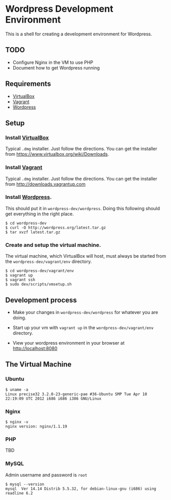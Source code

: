 # Wordpress Development Environment
This is a shell for creating a development environment for Wordpress.


## TODO
- Configure Nginx in the VM to use PHP
- Document how to get Wordpress running


## Requirements

- [VirtualBox][0]
- [Vagrant][1]
- [Wordpress][2]


## Setup


### Install [VirtualBox][0]
Typical `.dmg` installer.  Just follow the directions.  You can get the
installer from <https://www.virtualbox.org/wiki/Downloads>.


### Install [Vagrant][1]
Typical `.dmg` installer.  Just follow the directions.  You can get the
installer from <http://downloads.vagrantup.com>


### Install [Wordpress][2].
This should put it in `wordpress-dev/wordpress`.  Doing this following should
get everything in the right place.

    $ cd wordpress-dev
    $ curl -O http://wordpress.org/latest.tar.gz
    $ tar xvzf latest.tar.gz


### Create and setup the virtual machine.
The virtual machine, which VirtualBox will host, must always be started from
the `wordpress-dev/vagrant/env` directory.

    $ cd wordpress-dev/vagrant/env
    $ vagrant up
    $ vagrant ssh
    $ sudo dev/scripts/vmsetup.sh


## Development process

- Make your changes in `wordpress-dev/wordpress` for whatever you are doing.

- Start up your vm with `vagrant up` in the `wordpress-dev/vagrant/env`
  directory.

- View your wordpress environment in your browser at <http://localhost:8080>


## The Virtual Machine


### Ubuntu

    $ uname -a
    Linux precise32 3.2.0-23-generic-pae #36-Ubuntu SMP Tue Apr 10 22:19:09 UTC 2012 i686 i686 i386 GNU/Linux


### Nginx

    $ nginx -v
    nginx version: nginx/1.1.19


### PHP
TBD


### MySQL
Admin username and password is `root`

    $ mysql --version
    mysql  Ver 14.14 Distrib 5.5.32, for debian-linux-gnu (i686) using readline 6.2




[0]: https://www.virtualbox.org/wiki/Downloads
[1]: http://downloads.vagrantup.com
[2]: http://wordpress.org/download
